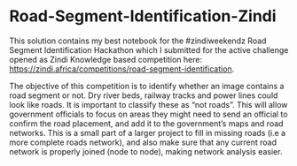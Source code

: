 # Road-Segment-Identification-Zindi

This solution contains my best notebook for the #zindiweekendz Road Segment Identification Hackathon which I submitted for the active challenge opened as Zindi Knowledge based competition here: https://zindi.africa/competitions/road-segment-identification. 

The objective of this competition is to identify whether an image contains a road segment or not. Dry river beds, railway tracks and power lines could look like roads. It is important to classify these as “not roads”. This will allow government officials to focus on areas they might need to send an official to confirm the road placement, and add it to the government’s maps and road networks. This is a small part of a larger project to fill in missing roads (i.e a more complete roads network), and also make sure that any current road network is properly joined (node to node), making network analysis easier.

